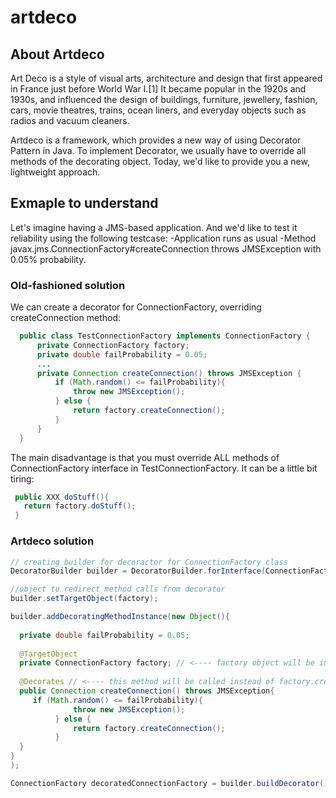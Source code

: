 # artdeco

## About Artdeco
Art Deco  is a style of visual arts, architecture and design that first appeared in France just before World War I.[1] It became popular in the 1920s and 1930s, and influenced the design of buildings, furniture, jewellery, fashion, cars, movie theatres, trains, ocean liners, and everyday objects such as radios and vacuum cleaners.

Artdeco is a framework, which provides a new way of using Decorator Pattern in Java. To implement Decorator, we usually have to override all methods of the decorating object. Today, we'd like to provide you a new, lightweight approach. 

## Exmaple to understand

Let's imagine having a JMS-based application. And we'd like to test it reliability using the following testcase:
-Application runs as usual
-Method javax.jms.ConnectionFactory#createConnection throws JMSException with 0.05% probability. 

### Old-fashioned solution
We can create a decorator for ConnectionFactory, overriding createConnection method:
```java
  public class TestConnectionFactory implements ConnectionFactory {
      private ConnectionFactory factory;
      private double failProbability = 0.05;
      ...
      private Connection createConnection() throws JMSException {
          if (Math.random() <= failProbability){
              throw new JMSException();
          } else {
              return factory.createConnection();
          }
      }
  }
 ```
The main disadvantage is that you must override ALL methods of ConnectionFactory interface in TestConnectionFactory. It can be a little bit tiring:
 ```java
  public XXX doStuff(){
    return factory.doStuff();
  }
   ```
### Artdeco solution
```java
// creating builder for decoractor for ConnectionFactory class
DecoratorBuilder builder = DecoratorBuilder.forInterface(ConnectionFactory.class);

//object to redirect method calls from decorator
builder.setTargetObject(factory);

builder.addDecoratingMethodInstance(new Object(){
  
  private double failProbability = 0.05;
  
  @TargetObject
  private ConnectionFactory factory; // <---- factory object will be injected there, using @TargetobjectAnnotation
  
  @Decorates // <---- this method will be called instead of factory.createConnection(). And its signature IS IDENTICAL to javax.jms.ConnectionFactory#createConnection
  public Connection createConnection() throws JMSException{  
     if (Math.random() <= failProbability){
              throw new JMSException();
          } else {
              return factory.createConnection();
          }
  }
}
);

ConnectionFactory decoratedConnectionFactory = builder.buildDecorator(); // <--- TA DAAM! Connection Factory, which will throw        JMSException on createConnection with 0.05% probability/

 ```

   
  

